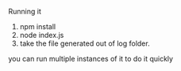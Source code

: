 Running it

1. npm install
2. node index.js
3. take the file generated out of log folder.


you can run multiple instances of it to do it quickly